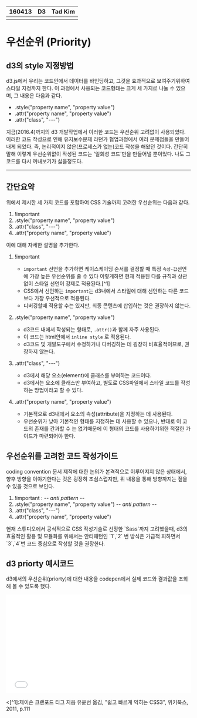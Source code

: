 <table id="meta">
  <thead><th>160413</th><th>D3</th><th>Tad Kim</th></thead>
  <tbody>
  <tr><td></td><td></td><td></td></tr>
  </tbody>
</table>

<h1>우선순위 (Priority)</h1>

<h2>d3의 style 지정방법</h2>

<p>d3.js에서 우리는 코드안에서 데이터를 바인딩하고, 그것을 효과적으로 보여주기위하여 스타일 지정까지 한다. 이 과정에서 사용되는 코드형태는 크게 세 가지로 나눌 수 있으며, 그 내용은 다음과 같다.</p>

<ul>
<li>.style("property name", "property value")</li>
<li>.attr("property name", "property value")</li>
<li>.attr("class", "---")</li>
</ul>

<div class="tem">
지금(2016.4)까지의 d3 개발작업에서 이러한 코드는 우선순위 고려없이 사용되었다. 이러한 코드 작성으로 인해 유지보수문제 라던가 협업과정에서 여러 문제점들을 만들어 내게 되었다. 즉, 논리적이지 않은(프로세스가 없는)코드 작성을 해왔던 것이다. 간단히 말해 이렇게  우선순위없이 작성된 코드는  '일회성 코드'만을 만들어낼 뿐이었다. 나도 그 코드를 다시 꺼내보기가 싫을정도다.
</div>

<hr />

<h2>간단요약</h2>

<p>위에서 제시한 세 가지 코드를 포함하여 CSS 기술까지 고려한 우선순위는 다음과 같다.</p>

<ol>
<li>!important</li>
<li>.style("property name", "property value")</li>
<li>.attr("class", "---")</li>
<li>.attr("property name", "property value")</li>
</ol>

<p>이에 대해 자세한 설명을 추가한다.</p>

<ol>
<li><p>!important</p>

<ul>
<li><code>important</code> 선언을 추가하면 케이스케이딩 순서를 결정할 때 특정 <code>속성-값</code>선언에 가장 높은 우선순위를 줄 수 있다 이렇게하면 현재 적용된 다를 규칙과 상관없이 스타일 선언이 강제로 적용된다.[^1]</li>
<li>CSS에서 선언하는 <code>important</code>는 d3내에서 스타일에 대해 선언하는 다른 코드보다 가장 우선적으로 적용된다.</li>
<li>디버깅할때 적용할 수는 있지만, 최종 콘텐츠에 삽입하는 것은 권장하지 않는다.</li>
</ul></li>
<li><p>.style("property name", "property value")</p>

<ul>
<li>d3코드 내에서 작성되는 형태로, <code>.attr()</code>과 함께 자주 사용된다.</li>
<li>이 코드는 html안에서 <code>inline style</code> 로 적용된다.</li>
<li>d3코드 및 개발도구에서 수정하거나 디버깅하는 데 굉장히 비효율적이므로, 권장하지 않는다.</li>
</ul></li>
<li><p>.attr("class", "---")</p>

<ul>
<li>d3에서 해당 요소(element)에 클래스를 부여하는 코드이다.</li>
<li>d3에서는 요소에 클래스만 부여하고, 별도로 CSS파일에서 스타일 코드를 작성하는 방법이라고 할 수 있다.</li>
</ul></li>
<li><p>.attr("property name", "property value")</p>

<ul>
<li>기본적으로 d3내에서 요소의 속성(attribute)을 지정하는 데 사용된다.</li>
<li>우선순위가 낮아 기본적인 형태를 지정하는 데 사용할 수 있으나, 반대로 이 코드의 존재를 간과할 수 는 없기때문에 이 형태의 코드를 사용하기위한 적절한 가이드가 마련되어야 한다.</li>
</ul></li>
</ol>

<h2>우선순위를 고려한 코드 작성가이드</h2>

<div class="tem">
coding convention 문서 제작에 대한 논의가 본격적으로 이루어지지 않은 상태에서, 향후 방향을 이야기한다는 것은 굉장히 조심스럽지만,  위 내용을 통해 방향까지는 짚을 수 있을 것으로 보인다.
</div>

<ol>
<li>!important : <em>--  anti pattern --</em></li>
<li>.style("property name", "property value") <em>--  anti pattern --</em></li>
<li>.attr("class", "---")</li>
<li>.attr("property name", "property value")</li>
</ol>

<div class="tem">
현재 스튜디오에서 공식적으로 CSS 작성기술로 선정한 `Sass`까지 고려했을때, d3의 효율적인 활용 및 모듈화를 위해서는 안티패턴인 `1`,`2` 번 방식은 가급적 피하면서 `3`,`4`번 코드 중심으로 작성할 것을 권장한다.
</div>

<h2>d3 priorty 예시코드</h2>

<p>d3에서의 우선순위(priorty)에 대한 내용을 codepen에서 실제 코드와 결과값을 조회해 볼 수 있도록 했다.</p>

<iframe height='268' scrolling='no' src='//codepen.io/colony-tad/embed/GZQaOL/?height=268&theme-id=0&default-tab=result' frameborder='no' allowtransparency='true' allowfullscreen='true' style='width: 100%;'>See the Pen <a href='http://codepen.io/colony-tad/pen/GZQaOL/'>d3 color command Test</a> by tadkim (<a href='http://codepen.io/colony-tad'>@colony-tad</a>) on <a href='http://codepen.io'>CodePen</a>.
</iframe>

<[^1]:제이슨 크랜포드 티그 지음 유윤선 옮김, "쉽고 빠르게 익히는 CSS3", 위키북스, 2011, p.111</p>